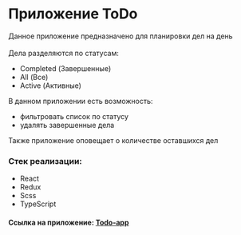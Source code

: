 # Приложение ToDo
Данное приложение предназначено для планировки дел на день<br/><br/>
Дела разделяются по статусам:
+ Completed (Завершенные)
+ All (Все)
+ Active (Активные)

В данном приложении есть возможность:
+ фильтровать список по статусу
+ удалять завершенные дела

Также приложение оповещает о количестве оставшихся дел

### Стек реализации:
+ React
+ Redux
+ Scss
+ TypeScript

#### Ссылка на приложение: [Todo-app](https://todo-app-xi-five-54.vercel.app) 

